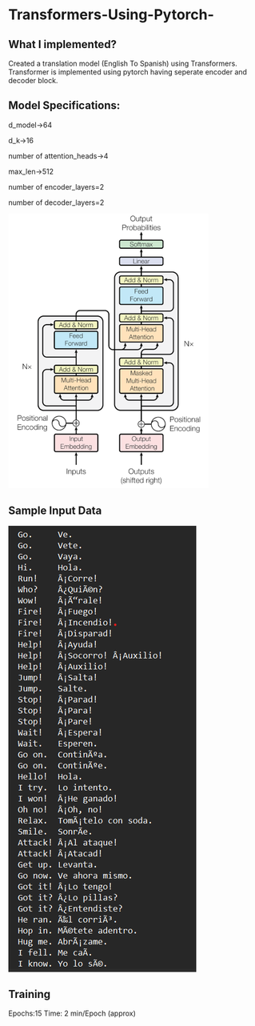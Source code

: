 # Transformers-Using-Pytorch-

## What I implemented?
Created a translation model (English To Spanish) using Transformers.
Transformer is implemented using pytorch having seperate encoder and decoder block.

## Model Specifications:
d_model->64

d_k->16

number of attention_heads->4

max_len->512

number of encoder_layers=2

number of decoder_layers=2

![Alt text](/transformer_structure.png)

## Sample Input Data

![Alt text](/sample_input.png)
## Training
Epochs:15
Time: 2 min/Epoch (approx)
